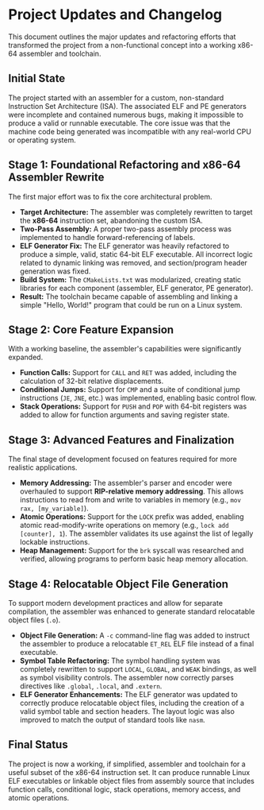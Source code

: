 # Project Updates and Changelog

This document outlines the major updates and refactoring efforts that transformed the project from a non-functional concept into a working x86-64 assembler and toolchain.

## Initial State

The project started with an assembler for a custom, non-standard Instruction Set Architecture (ISA). The associated ELF and PE generators were incomplete and contained numerous bugs, making it impossible to produce a valid or runnable executable. The core issue was that the machine code being generated was incompatible with any real-world CPU or operating system.

## Stage 1: Foundational Refactoring and x86-64 Assembler Rewrite

The first major effort was to fix the core architectural problem.
- **Target Architecture:** The assembler was completely rewritten to target the **x86-64** instruction set, abandoning the custom ISA.
- **Two-Pass Assembly:** A proper two-pass assembly process was implemented to handle forward-referencing of labels.
- **ELF Generator Fix:** The ELF generator was heavily refactored to produce a simple, valid, static 64-bit ELF executable. All incorrect logic related to dynamic linking was removed, and section/program header generation was fixed.
- **Build System:** The `CMakeLists.txt` was modularized, creating static libraries for each component (assembler, ELF generator, PE generator).
- **Result:** The toolchain became capable of assembling and linking a simple "Hello, World!" program that could be run on a Linux system.

## Stage 2: Core Feature Expansion

With a working baseline, the assembler's capabilities were significantly expanded.
- **Function Calls:** Support for `CALL` and `RET` was added, including the calculation of 32-bit relative displacements.
- **Conditional Jumps:** Support for `CMP` and a suite of conditional jump instructions (`JE`, `JNE`, etc.) was implemented, enabling basic control flow.
- **Stack Operations:** Support for `PUSH` and `POP` with 64-bit registers was added to allow for function arguments and saving register state.

## Stage 3: Advanced Features and Finalization

The final stage of development focused on features required for more realistic applications.
- **Memory Addressing:** The assembler's parser and encoder were overhauled to support **RIP-relative memory addressing**. This allows instructions to read from and write to variables in memory (e.g., `mov rax, [my_variable]`).
- **Atomic Operations:** Support for the `LOCK` prefix was added, enabling atomic read-modify-write operations on memory (e.g., `lock add [counter], 1`). The assembler validates its use against the list of legally lockable instructions.
- **Heap Management:** Support for the `brk` syscall was researched and verified, allowing programs to perform basic heap memory allocation.

## Stage 4: Relocatable Object File Generation

To support modern development practices and allow for separate compilation, the assembler was enhanced to generate standard relocatable object files (`.o`).
- **Object File Generation:** A `-c` command-line flag was added to instruct the assembler to produce a relocatable `ET_REL` ELF file instead of a final executable.
- **Symbol Table Refactoring:** The symbol handling system was completely rewritten to support `LOCAL`, `GLOBAL`, and `WEAK` bindings, as well as symbol visibility controls. The assembler now correctly parses directives like `.global`, `.local`, and `.extern`.
- **ELF Generator Enhancements:** The ELF generator was updated to correctly produce relocatable object files, including the creation of a valid symbol table and section headers. The layout logic was also improved to match the output of standard tools like `nasm`.

## Final Status

The project is now a working, if simplified, assembler and toolchain for a useful subset of the x86-64 instruction set. It can produce runnable Linux ELF executables or linkable object files from assembly source that includes function calls, conditional logic, stack operations, memory access, and atomic operations.

